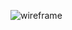 ![wireframe](https://git.generalassemb.ly/jkarlin929/PROJECT-1-PROMPT/blob/master/project1wireframe.JPG "Wireframe")